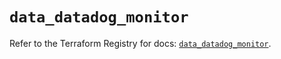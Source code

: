 # `data_datadog_monitor`

Refer to the Terraform Registry for docs: [`data_datadog_monitor`](https://registry.terraform.io/providers/datadog/datadog/3.50.0/docs/data-sources/monitor).

